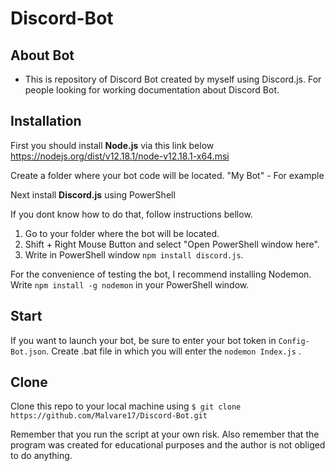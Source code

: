 # Discord-Bot

## About Bot
- This is repository of Discord Bot created by myself using Discord.js. For people looking for working documentation about Discord Bot.

## Installation

First you should install **Node.js** via this link below
	https://nodejs.org/dist/v12.18.1/node-v12.18.1-x64.msi

Create a folder where your bot code will be located. "My Bot" - For example
	
 Next install **Discord.js** using PowerShell

If you dont know how to do that, follow instructions bellow.
1) Go to your folder where the bot will be located.
2) Shift + Right Mouse Button and select "Open PowerShell window here".
3) Write in PowerShell window `npm install discord.js`.

For the convenience of testing the bot, I recommend installing Nodemon.
Write `npm install -g nodemon` in your PowerShell window.

## Start

If you want to launch your bot, be sure to enter your bot token in `Config-Bot.json`.
Create .bat file in which you will enter the `nodemon Index.js` .

## Clone
Clone this repo to your local machine using `$ git clone https://github.com/Malvare17/Discord-Bot.git`

Remember that you run the script at your own risk. Also remember that the program was created for educational purposes and the author is not obliged to do anything.
